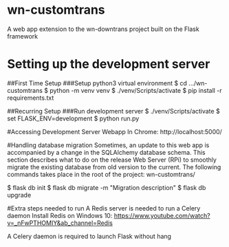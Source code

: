 # wn-customtrans
A web app extension to the wn-downtrans project built on the Flask framework

# Setting up the development server
##First Time Setup
###Setup python3 virtual environment
$ cd .../wn-customtrans
$ python -m venv venv
$ ./venv/Scripts/activate
$ pip install -r requirements.txt

##Recurring Setup
###Run development server
$ ./venv/Scripts/activate
$ set FLASK_ENV=development
$ python run.py

#Accessing Development Server Webapp
In Chrome: http://localhost:5000/

#Handling database migration
Sometimes, an update to this web app is accompanied by a change in the SQLAlchemy database schema. This section describes what to do on the release Web Server (RPi) to smoothly migrate the existing database from old version to the current. The following commands takes place in the root of the project: wn-customtrans/

$ flask db init
$ flask db migrate -m "Migration description"
$ flask db upgrade

#Extra steps needed to run
A Redis server is needed to run a Celery daemon
	Install Redis on Windows 10: https://www.youtube.com/watch?v=_nFwPTHOMIY&ab_channel=Redis

A Celery daemon is required to launch Flask without hang


